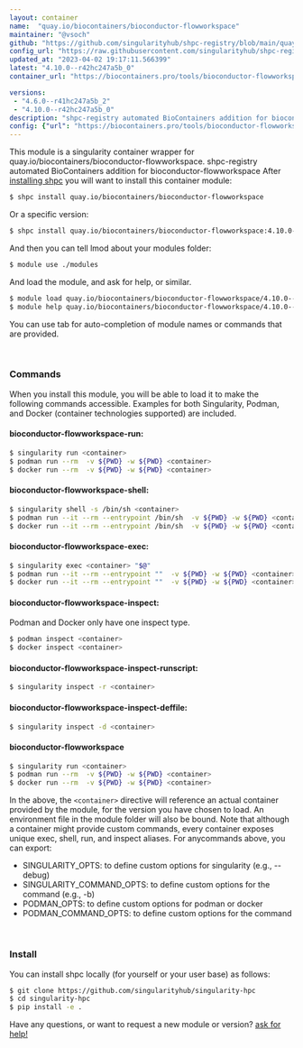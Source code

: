 ```yaml
---
layout: container
name:  "quay.io/biocontainers/bioconductor-flowworkspace"
maintainer: "@vsoch"
github: "https://github.com/singularityhub/shpc-registry/blob/main/quay.io/biocontainers/bioconductor-flowworkspace/container.yaml"
config_url: "https://raw.githubusercontent.com/singularityhub/shpc-registry/main/quay.io/biocontainers/bioconductor-flowworkspace/container.yaml"
updated_at: "2023-04-02 19:17:11.566399"
latest: "4.10.0--r42hc247a5b_0"
container_url: "https://biocontainers.pro/tools/bioconductor-flowworkspace"

versions:
 - "4.6.0--r41hc247a5b_2"
 - "4.10.0--r42hc247a5b_0"
description: "shpc-registry automated BioContainers addition for bioconductor-flowworkspace"
config: {"url": "https://biocontainers.pro/tools/bioconductor-flowworkspace", "maintainer": "@vsoch", "description": "shpc-registry automated BioContainers addition for bioconductor-flowworkspace", "latest": {"4.10.0--r42hc247a5b_0": "sha256:c0a21d6fd0d1477e40ecdf05797aae8d6d01c901da8db182d2d0ffdef8902dee"}, "tags": {"4.6.0--r41hc247a5b_2": "sha256:9b86d8f42c41e0fbe654a85586c9135e183ec6de91f468c08fa55127b3c2a371", "4.10.0--r42hc247a5b_0": "sha256:c0a21d6fd0d1477e40ecdf05797aae8d6d01c901da8db182d2d0ffdef8902dee"}, "docker": "quay.io/biocontainers/bioconductor-flowworkspace"}
---
```


This module is a singularity container wrapper for quay.io/biocontainers/bioconductor-flowworkspace.
shpc-registry automated BioContainers addition for bioconductor-flowworkspace
After [installing shpc](#install) you will want to install this container module:


```bash
$ shpc install quay.io/biocontainers/bioconductor-flowworkspace
```

Or a specific version:

```bash
$ shpc install quay.io/biocontainers/bioconductor-flowworkspace:4.10.0--r42hc247a5b_0
```

And then you can tell lmod about your modules folder:

```bash
$ module use ./modules
```

And load the module, and ask for help, or similar.

```bash
$ module load quay.io/biocontainers/bioconductor-flowworkspace/4.10.0--r42hc247a5b_0
$ module help quay.io/biocontainers/bioconductor-flowworkspace/4.10.0--r42hc247a5b_0
```

You can use tab for auto-completion of module names or commands that are provided.

<br>

### Commands

When you install this module, you will be able to load it to make the following commands accessible.
Examples for both Singularity, Podman, and Docker (container technologies supported) are included.

#### bioconductor-flowworkspace-run:

```bash
$ singularity run <container>
$ podman run --rm  -v ${PWD} -w ${PWD} <container>
$ docker run --rm  -v ${PWD} -w ${PWD} <container>
```

#### bioconductor-flowworkspace-shell:

```bash
$ singularity shell -s /bin/sh <container>
$ podman run --it --rm --entrypoint /bin/sh  -v ${PWD} -w ${PWD} <container>
$ docker run --it --rm --entrypoint /bin/sh  -v ${PWD} -w ${PWD} <container>
```

#### bioconductor-flowworkspace-exec:

```bash
$ singularity exec <container> "$@"
$ podman run --it --rm --entrypoint ""  -v ${PWD} -w ${PWD} <container> "$@"
$ docker run --it --rm --entrypoint ""  -v ${PWD} -w ${PWD} <container> "$@"
```

#### bioconductor-flowworkspace-inspect:

Podman and Docker only have one inspect type.

```bash
$ podman inspect <container>
$ docker inspect <container>
```

#### bioconductor-flowworkspace-inspect-runscript:

```bash
$ singularity inspect -r <container>
```

#### bioconductor-flowworkspace-inspect-deffile:

```bash
$ singularity inspect -d <container>
```



#### bioconductor-flowworkspace

```bash
$ singularity run <container>
$ podman run --rm  -v ${PWD} -w ${PWD} <container>
$ docker run --rm  -v ${PWD} -w ${PWD} <container>
```


In the above, the `<container>` directive will reference an actual container provided
by the module, for the version you have chosen to load. An environment file in the
module folder will also be bound. Note that although a container
might provide custom commands, every container exposes unique exec, shell, run, and
inspect aliases. For anycommands above, you can export:

 - SINGULARITY_OPTS: to define custom options for singularity (e.g., --debug)
 - SINGULARITY_COMMAND_OPTS: to define custom options for the command (e.g., -b)
 - PODMAN_OPTS: to define custom options for podman or docker
 - PODMAN_COMMAND_OPTS: to define custom options for the command

<br>

### Install

You can install shpc locally (for yourself or your user base) as follows:

```bash
$ git clone https://github.com/singularityhub/singularity-hpc
$ cd singularity-hpc
$ pip install -e .
```

Have any questions, or want to request a new module or version? [ask for help!](https://github.com/singularityhub/singularity-hpc/issues)